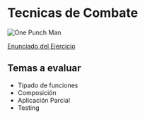 # Tecnicas de Combate
![One Punch Man](https://i.pinimg.com/474x/78/b4/7d/78b47d22202bdcfacb9d5c907fbb9f17.jpg)



[Enunciado del Ejercicio](https://docs.google.com/document/d/1-lM5Yo3Kc2cici86Q9OI6eUEayhRN2DmqYnK14SuuIM/edit?usp=sharing)


## Temas a evaluar
- Tipado de funciones
- Composición
- Aplicación Parcial
- Testing
